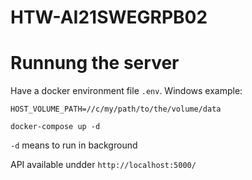 # HTW-AI21SWEGRPB02

# Runnung the server
Have a docker environment file `.env`. Windows example:

    HOST_VOLUME_PATH=//c/my/path/to/the/volume/data


`docker-compose up -d`

`-d` means to run in background

API available undder `http://localhost:5000/` 